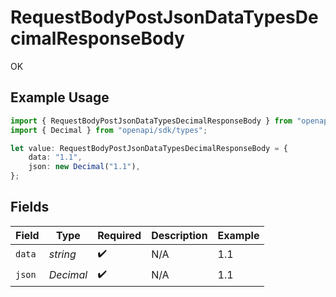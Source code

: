 # RequestBodyPostJsonDataTypesDecimalResponseBody

OK

## Example Usage

```typescript
import { RequestBodyPostJsonDataTypesDecimalResponseBody } from "openapi/sdk/models/operations";
import { Decimal } from "openapi/sdk/types";

let value: RequestBodyPostJsonDataTypesDecimalResponseBody = {
    data: "1.1",
    json: new Decimal("1.1"),
};
```

## Fields

| Field              | Type               | Required           | Description        | Example            |
| ------------------ | ------------------ | ------------------ | ------------------ | ------------------ |
| `data`             | *string*           | :heavy_check_mark: | N/A                | 1.1                |
| `json`             | *Decimal*          | :heavy_check_mark: | N/A                | 1.1                |